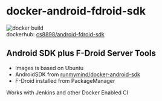 # docker-android-fdroid-sdk

![docker build](https://img.shields.io/docker/cloud/build/cs8898/android-fdroid-sdk)  
dockerhub: [cs8898/android-fdroid-sdk](https://hub.docker.com/repository/docker/cs8898/android-fdroid-sdk)

## Android SDK plus F-Droid Server Tools

* Images is based on Ubuntu
* AndroidSDK from [runmymind/docker-android-sdk](https://hub.docker.com/repository/docker/runmymind/docker-android-sdk)  
* F-Droid installed from PackageManager

Works with Jenkins and other Docker Enabled CI